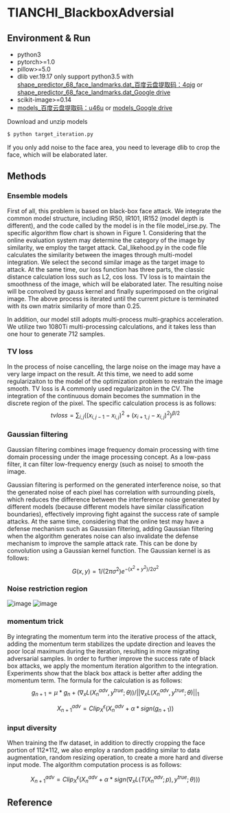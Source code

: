 # TIANCHI_BlackboxAdversial




## Environment & Run
- python3
- pytorch>=1.0
- pillow>=5.0
- dlib ver.19.17   only support python3.5    with [shape_predictor_68_face_landmarks.dat_百度云盘提取码：4qjg](https://pan.baidu.com/s/1LMhhW2tXa8a1m2dx8-mCzQ&shfl=shareset) or [shape_predictor_68_face_landmarks.dat_Google drive](https://drive.google.com/open?id=1iMXiyvu3nYcNumtUHifVauU3-P_I_ssV)
- scikit-image>=0.14
- [models_百度云盘提取码：u46u](https://pan.baidu.com/s/1USe0e12jyeVj49AELL7KLw&shfl=shareset) or [models_Google drive](https://drive.google.com/open?id=1KrBN9-vlpmcbX5N-vc0QtKVsXuxF0jXd)

Download and unzip models
```bash
$ python target_iteration.py
```
If you only add noise to the face area, you need to leverage dlib to crop the face, which will be elaborated later.

## Methods
### Ensemble models
First of all, this problem is based on black-box face attack. We integrate the common model structure, including IR50, IR101, IR152 (model depth is different), and the code called by the model is in the file model_irse.py. The specific algorithm flow chart is shown in Figure 1. Considering that the online evaluation system may determine the category of the image by similarity, we employ the target attack. Cal_likehood.py in the code file calculates the similarity between the images through multi-model integration. We select the second similar image as the target image to attack. At the same time, our loss function has three parts, the classic distance calculation loss such as L2, cos loss. TV loss is to maintain the smoothness of the image, which will be elaborated later. The resulting noise will be convolved by gauss kernel and finally superimposed on the original image. The above process is iterated until the current picture is terminated with its own matrix similarity of more than 0.25.

In addition, our model still adopts multi-process multi-graphics acceleration. We utilize two 1080Ti multi-processing calculations, and it takes less than one hour to generate 712 samples.

### TV loss
In the process of noise cancelling, the large noise on the image may have a very large impact on the result. At this time, we need to add some regularizaiton to the model of the optimization problem to restrain the image smooth. TV loss is A commonly used regularizaiton in the CV. The integration of the continuous domain becomes the summation in the discrete region of the pixel. The specific calculation process is as follows:
$$ tvloss= ∑_{i,j}((x_{i,j-1}-x_{i,j} )^2+(x_{i+1,j}-x_{i,j} )^2 )^{β/2} $$

### Gaussian filtering
Gaussian filtering combines image frequency domain processing with time domain processing under the image processing concept. As a low-pass filter, it can filter low-frequency energy (such as noise) to smooth the image.

Gaussian filtering is performed on the generated interference noise, so that the generated noise of each pixel has correlation with surrounding pixels, which reduces the difference between the interference noise generated by different models (because different models have similar classification boundaries), effectively improving fight against the success rate of sample attacks. At the same time, considering that the online test may have a defense mechanism such as Gaussian filtering, adding Gaussian filtering when the algorithm generates noise can also invalidate the defense mechanism to improve the sample attack rate. This can be done by convolution using a Gaussian kernel function. The Gaussian kernel is as follows:
$$G(x,y)=1/{(2πσ^2)} e^{{-(x^2+y^2)}/2σ^2} $$

### Noise restriction region
 ![image](https://github.com/BruceQFWang/TIANCHI_BlackboxAdversial/blob/master/assets/attention%20map%20init.png)  ![image](https://github.com/BruceQFWang/TIANCHI_BlackboxAdversial/blob/master/assets/attention%20map%20final.png) 

### momentum trick
By integrating the momentum term into the iterative process of the attack, adding the momentum term stabilizes the update direction and leaves the poor local maximum during the iteration, resulting in more migrating adversarial samples. In order to further improve the success rate of black box attacks, we apply the momentum iteration algorithm to the integration. Experiments show that the black box attack is better after adding the momentum term. The formula for the calculation is as follows:
$$ g_{n+1}= μ*g_n+(∇_x L(X_n^{adv},y^{true};θ))/{||∇_x L(X_n^{adv},y^{true};θ)||_1 } $$

$$X_{n+1}^{adv}=Clip_X^ϵ (X_n^{adv}+α*sign(g_{n+1}) )  $$

### input diversity
When training the lfw dataset, in addition to directly cropping the face portion of 112*112, we also employ a random padding similar to data augmentation, random resizing operation, to create a more hard and diverse input mode.
The algorithm computation process is as follows:

$$X_{n+1}^{adv}=Clip_X^ϵ ( X_n^{adv}+α*sign(∇_x L(T(X_n^{adv};p),y^{true};θ)) )$$


## Reference

